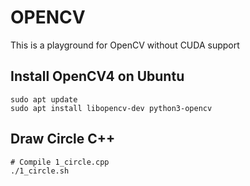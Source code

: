 OPENCV
======
This is a playground for OpenCV without CUDA support

Install OpenCV4 on Ubuntu
-----------------

```
sudo apt update
sudo apt install libopencv-dev python3-opencv
```

Draw Circle C++
-----------

```
# Compile 1_circle.cpp
./1_circle.sh
```






